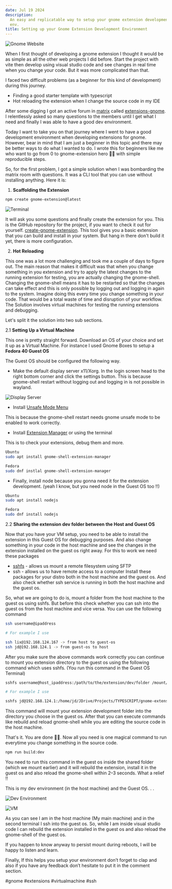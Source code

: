 ```yaml
---
date: Jul 19 2024
description:
  An easy and replicatable way to setup your gnome extension development
  env.
title: Setting up your Gnome Extension Development Environment
---
```


![Gnome Website](https://media2.dev.to/dynamic/image/width=1000,height=420,fit=cover,gravity=auto,format=auto/https%3A%2F%2Fdev-to-uploads.s3.amazonaws.com%2Fuploads%2Farticles%2Fhs0oykjy54lq8lj71n6d.png)

When I first thought of developing a gnome extension I thought it would be as simple as all the other web projects I did before. Start the project with vite then develop using visual studio code and see changes in real time when you change your code. But it was more complicated than that.

I faced two difficult problems (as a beginner for this kind of development) during this journey.

- Finding a good starter template with typescript
- Hot reloading the extension when I change the source code in my IDE

After some digging I got an active forum in [matrix](https://matrix.org/) called [extensions-gnome](https://app.element.io/#/room/#extensions:gnome.org). I relentlessly asked so many questions to the members until I get what I need and finally I was able to have a good dev environment.

Today I want to take you on that journey where I went to have a good development environment when developing extensions for gnome. However, bear in mind that I am just a beginner in this topic and there may be better ways to do what I wanted to do. I wrote this for beginners like me who want to go from 0 to gnome-extension hero 🙂🙂 with simple reproducible steps.

So, for the first problem, I got a simple solution when I was bombarding the matrix room with questions. It was a CLI tool that you can use without installing anything. Here it is:

1. **Scaffolding the Extension**

```sh
npm create gnome-extension@latest
```

![Terminal](https://res.cloudinary.com/drrfofxv2/image/upload/v1744384368/setting-up-your-gnome-extension-development-environment-1744384366-1.png)

It will ask you some questions and finally create the extension for you. This is the GitHub repository for the project, if you want to check it out for yourself. [create-gnome-extension](https://github.com/Leleat/create-gnome-extension). This tool gives you a basic extension that you can build and install in your system. But hang in there don't build it yet, there is more configuration.

2. **Hot Reloading**

This one was a lot more challenging and took me a couple of days to figure out. The main reason that makes it difficult was that when you change something in you extension and try to apply the latest changes to the running extension for testing, you are actually changing the gnome-shell. Changing the gnome-shell means it has to be restarted so that the changes can take effect and this is only possible by logging out and logging in again to the system. Imagine doing this every time you change something in your code. That would be a total waste of time and disruption of your workflow. The Solution involves virtual machines for testing the running extensions and debugging.

Let's split it the solution into two sub sections.

2.1 **Setting Up a Virtual Machine**

This one is pretty straight forward. Download an OS of your choice and set it up as a Virtual Machine. For instance I used Gnome Boxes to setup a **Fedora 40 Guest OS**

The Guest OS should be configured the following way.

- Make the default display server x11/Xorg. In the login screen head to the right bottom corner and click the settings button. This is because gnome-shell restart without logging out and logging in is not possible in wayland.

![Display Server](https://res.cloudinary.com/drrfofxv2/image/upload/v1744384369/setting-up-your-gnome-extension-development-environment-1744384366-2.png)

- Install [Unsafe Mode Menu](https://github.com/linushdot/unsafe-mode-menu)

This is because the gnome-shell restart needs gnome unsafe mode to be enabled to work correctly.

- Install [Extension Manager](https://flathub.org/apps/com.mattjakeman.ExtensionManager) or using the terminal

This is to check your extensions, debug them and more.

```sh
Ubuntu
sudo apt install gnome-shell-extension-manager

Fedora
sudo dnf instlal gnome-shell-extension-manager
```

- Finally, install node because you gonna need it for the extension development. (yeah I know, but you need node in the Guest OS too !!)

```sh
Ubuntu
sudo apt install nodejs

Fedora
sudo dnf install nodejs
```

2.2 **Sharing the extension dev folder between the Host and Guest OS**

Now that you have your VM setup, you need to be able to install the extension in this Guest OS for debugging purposes. And also change something in your code in the host machine and see the changes in the extension installed on the guest os right away. For this to work we need these packages

- [sshfs](https://github.com/libfuse/sshfs) - allows us mount a remote filesystem using SFTP
- ssh - allows us to have remote access to a computer
  Install these packages for your distro both in the host machine and the guest os. And also check whether ssh service is running in both the host machine and the guest os.

So, what we are going to do is, mount a folder from the host machine to the guest os using sshfs. But before this check whether you can ssh into the guest os from the host machine and vice versa. You can use the following command

```sh
ssh username@ipaddress

# For example I use

ssh lix@192.168.124.167 -> from host to guest-os
ssh jd@192.168.124.1 -> from guest-os to host
```

After you make sure the above commands work correctly you can continue to mount you extension directory to the guest os using the following command which uses sshfs. (You run this command in the Guest OS Terminal)

```sh
sshfs username@host_ipaddress:/path/to/the/extension/dev/folder /mount/directory/in/the/guestos

# For example I use

sshfs jd@192.168.124.1:/home/jd/JDrive/Projects/TYPESCRIPT/gnome-extensions /mnt/host
```

This command will mount your extension development folder into the directory you choose in the guest os. After that you can execute commands like rebuild and reload gnome-shell while you are editing the source code in the host machine.

That's it. You are done 🙂🙂. Now all you need is one magical command to run everytime you change something in the source code.

```sh
npm run build:dev
```

You need to run this command in the guest os inside the shared folder (which we mount earlier) and it will rebuild the extension, install it in the guest os and also reload the gnome-shell within 2–3 seconds. What a relief !!

This is my dev environment (in the host machine) and the Guest OS. . .

![Dev Environment](https://res.cloudinary.com/drrfofxv2/image/upload/v1744384372/setting-up-your-gnome-extension-development-environment-1744384366-3.png)

![VM](https://miro.medium.com/v2/resize:fit:720/format:webp/1*Vw2LGjHLvEB2axkm8Zw33A.png)

As you can see I am in the host machine (My main machine) and in the second terminal I ssh into the guest os. So, while I am inside visual studio code I can rebuild the extension installed in the guest os and also reload the gnome-shell of the guest os.

If you happen to know anyway to persist mount during reboots, I will be happy to listen and learn.

Finally, If this helps you setup your environment don’t forget to clap and also if you have any feedback don’t hesitate to put it in the comment section.

#gnome #extensions #virtualmachine #ssh
